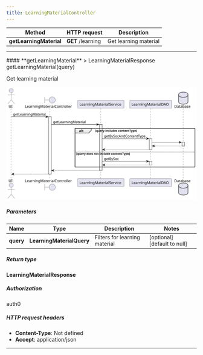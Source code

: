 ```yaml
---
title: LearningMaterialController
---
```




| Method | HTTP request | Description |
|------------- | ------------- | -------------|
| **getLearningMaterial** | **GET** /learning | Get learning material |



<hr/>
#### **getLearningMaterial**
> LearningMaterialResponse getLearningMaterial(query)

Get learning material

![sequence diagram](/diagrams/LearningMaterialController-getLearningMaterial-sequence.svg)

##### Parameters

|Name | Type | Description  | Notes |
|------------- | ------------- | ------------- | -------------|
| **query** | **LearningMaterialQuery**| Filters for learning material | [optional] [default to null] |

##### Return type

**LearningMaterialResponse**

##### Authorization

auth0

##### HTTP request headers

- **Content-Type**: Not defined
- **Accept**: application/json

<hr/>